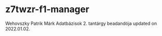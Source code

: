 # z7twzr-f1-manager
Wehovszky Patrik Márk Adatbázisok 2. tantárgy beadandója
updated on 2022.01.02.
